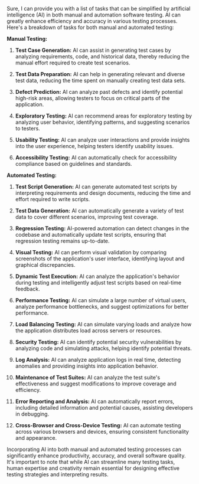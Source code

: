 Sure, I can provide you with a list of tasks that can be simplified by artificial intelligence (AI) in both manual and automation software testing. AI can greatly enhance efficiency and accuracy in various testing processes. Here's a breakdown of tasks for both manual and automated testing:

**Manual Testing:**

1. **Test Case Generation:** AI can assist in generating test cases by analyzing requirements, code, and historical data, thereby reducing the manual effort required to create test scenarios.

2. **Test Data Preparation:** AI can help in generating relevant and diverse test data, reducing the time spent on manually creating test data sets.

3. **Defect Prediction:** AI can analyze past defects and identify potential high-risk areas, allowing testers to focus on critical parts of the application.

4. **Exploratory Testing:** AI can recommend areas for exploratory testing by analyzing user behavior, identifying patterns, and suggesting scenarios to testers.

5. **Usability Testing:** AI can analyze user interactions and provide insights into the user experience, helping testers identify usability issues.

6. **Accessibility Testing:** AI can automatically check for accessibility compliance based on guidelines and standards.

**Automated Testing:**

1. **Test Script Generation:** AI can generate automated test scripts by interpreting requirements and design documents, reducing the time and effort required to write scripts.

2. **Test Data Generation:** AI can automatically generate a variety of test data to cover different scenarios, improving test coverage.

3. **Regression Testing:** AI-powered automation can detect changes in the codebase and automatically update test scripts, ensuring that regression testing remains up-to-date.

4. **Visual Testing:** AI can perform visual validation by comparing screenshots of the application's user interface, identifying layout and graphical discrepancies.

5. **Dynamic Test Execution:** AI can analyze the application's behavior during testing and intelligently adjust test scripts based on real-time feedback.

6. **Performance Testing:** AI can simulate a large number of virtual users, analyze performance bottlenecks, and suggest optimizations for better performance.

7. **Load Balancing Testing:** AI can simulate varying loads and analyze how the application distributes load across servers or resources.

8. **Security Testing:** AI can identify potential security vulnerabilities by analyzing code and simulating attacks, helping identify potential threats.

9. **Log Analysis:** AI can analyze application logs in real time, detecting anomalies and providing insights into application behavior.

10. **Maintenance of Test Suites:** AI can analyze the test suite's effectiveness and suggest modifications to improve coverage and efficiency.

11. **Error Reporting and Analysis:** AI can automatically report errors, including detailed information and potential causes, assisting developers in debugging.

12. **Cross-Browser and Cross-Device Testing:** AI can automate testing across various browsers and devices, ensuring consistent functionality and appearance.

Incorporating AI into both manual and automated testing processes can significantly enhance productivity, accuracy, and overall software quality. It's important to note that while AI can streamline many testing tasks, human expertise and creativity remain essential for designing effective testing strategies and interpreting results.

